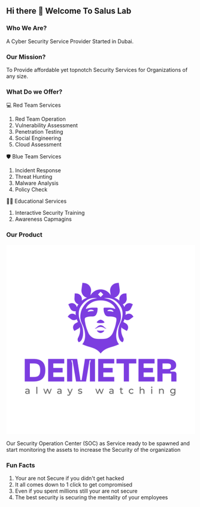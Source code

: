 ## Hi there 👋 Welcome To Salus Lab 

### Who We Are?
A Cyber Security Service Provider Started in Dubai. 

### Our Mission?
To Provide affordable yet topnotch Security Services for Organizations of any size.

### What Do we Offer?

:computer: Red Team Services 
1) Red Team Operation
2) Vulnerability Assessment
3) Penetration Testing
4) Social Engineering
5) Cloud Assessment 

:shield: Blue Team Services
1) Incident Response
2) Threat Hunting
3) Malware Analysis
4) Policy Check

:teacher: Educational Services
1) Interactive Security Training
2) Awareness Capmagins 

### Our Product 
![Demeter Logo](https://github.com/Salus-Lab/.github/blob/adaad10404d8de6d98b7d3f83c636573f1ecb1e8/profile/img/Demeter_logo.png)

Our Security Operation Center (SOC) as Service ready to be spawned and start monitoring the assets to increase the Security of the organization

### Fun Facts
1) Your are not Secure if you didn't get hacked 
2) It all comes down to 1 click to get compromised 
3) Even if you spent millions still your are not secure
4) The best security is securing the mentality of your employees 
